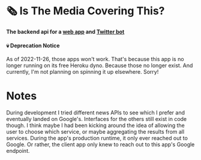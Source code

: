 # 🗞 Is The Media Covering This?
**The backend api for a [web app](https://github.com/jasonflorentino/is-the-media-covering-this-webapp) and [Twitter bot](https://github.com/jasonflorentino/is-the-media-covering-this-bot)**

#### 💀 Deprecation Notice
As of 2022-11-26, those apps won't work. That's because this app is no longer running on its free Heroku dyno. Because those no longer exist. And currently, I'm not planning on spinning it up elsewhere. Sorry!

# Notes

During development I tried different news APIs to see which I prefer and eventually landed on Google's. Interfaces for the others still exist in code though. I think maybe I had been kicking around the idea of allowing the user to choose which service, or maybe aggregating the results from all services. During the app's production runtime, it only ever reached out to Google. Or rather, the client app only knew to reach out to this app's Google endpoint.
